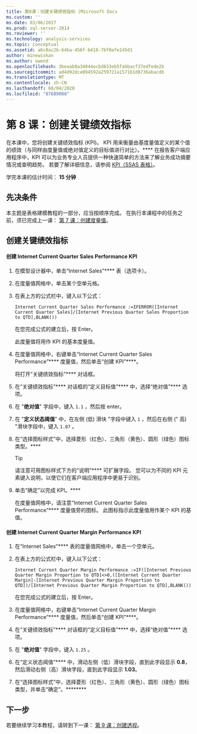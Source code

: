 ```yaml
---
title: 第8课：创建关键绩效指标 |Microsoft Docs
ms.custom: ''
ms.date: 03/06/2017
ms.prod: sql-server-2014
ms.reviewer: ''
ms.technology: analysis-services
ms.topic: conceptual
ms.assetid: a6c8ac2b-64ba-456f-b418-7bf0afe145d1
author: minewiskan
ms.author: owend
ms.openlocfilehash: 3beaab8a34844ecbd633eb5fabbacf37edfede2b
ms.sourcegitcommit: ad4d92dce894592a259721a1571b1d8736abacdb
ms.translationtype: MT
ms.contentlocale: zh-CN
ms.lasthandoff: 08/04/2020
ms.locfileid: "87689088"
---
```

# <a name="lesson-8-create-key-performance-indicators"></a>第 8 课：创建关键绩效指标
  在本课中，您将创建关键绩效指标 (KPI)。 KPI 用来衡量由基度量值定义的某个值的绩效（与同样由度量值或绝对值定义的目标值进行对比）。**** 在报告客户端应用程序中，KPI 可以为业务专业人员提供一种快速简单的方法来了解业务成功摘要情况或查明趋势。 若要了解详细信息，请参阅 [KPI（SSAS 表格）](tabular-models/kpis-ssas-tabular.md)。  
  
 学完本课的估计时间： **15 分钟**  
  
## <a name="prerequisites"></a>先决条件  
 本主题是表格建模教程的一部分，应当按顺序完成。 在执行本课程中的任务之前，须已完成上一课： [第 7 课：创建度量值](lesson-6-create-measures.md)。  
  
## <a name="create-key-performance-indicators"></a>创建关键绩效指标  
  
#### <a name="to-create-an-internet-current-quarter-sales-performance-kpi"></a>创建 Internet Current Quarter Sales Performance KPI  
  
1.  在模型设计器中，单击“Internet Sales”**** 表（选项卡）。  
  
2.  在度量值网格中，单击某个空单元格。  
  
3.  在表上方的公式栏中，键入以下公式：  
  
     `Internet Current Quarter Sales Performance :=IFERROR([Internet Current Quarter Sales]/[Internet Previous Quarter Sales Proportion to QTD],BLANK())`  
  
     在您完成公式的建立后，按 Enter。  
  
     此度量值将用作 KPI 的基本度量值。  
  
4.  在度量值网格中，右键单击“Internet Current Quarter Sales Performance”**** 度量值，然后单击“创建 KPI”****。  
  
     将打开“关键绩效指标”**** 对话框。  
  
5.  在“关键绩效指标”**** 对话框的“定义目标值”**** 中，选择“绝对值”**** 选项。  
  
6.  在 "**绝对值**" 字段中，键入 `1.1` ，然后按 enter。  
  
7.  在 "**定义状态阈值**" 中，在左侧 (低) 滑块 "字段中键入 `1` ，然后在右侧 (" 高) "滑块字段中，键入 `1.07` 。  
  
8.  在“选择图标样式”中，选择菱形（红色）、三角形（黄色）、圆形（绿色）图标类型。****  
  
    > [!TIP]  
    >  请注意可用图标样式下方的“说明”**** 可扩展字段。 您可以为不同的 KPI 元素键入说明，以使它们在客户端应用程序中更易于识别。  
  
9. 单击“确定”以完成 KPI。****  
  
     在度量值网格中，请注意“Internet Current Quarter Sales Performance”**** 度量值旁的图标。 此图标指示此度量值用作某个 KPI 的基值。  
  
#### <a name="to-create-an-internet-current-quarter-margin-performance-kpi"></a>创建 Internet Current Quarter Margin Performance KPI  
  
1.  在“Internet Sales”**** 表的度量值网格中，单击一个空单元。  
  
2.  在表上方的公式栏中，键入以下公式：  
  
     `Internet Current Quarter Margin Performance :=IF([Internet Previous Quarter Margin Proportion to QTD]<>0,([Internet Current Quarter Margin]-[Internet Previous Quarter Margin Proportion to QTD])/[Internet Previous Quarter Margin Proportion to QTD],BLANK())`  
  
     在您完成公式的建立后，按 Enter。  
  
3.  在度量值网格中，右键单击“Internet Current Quarter Margin Performance”**** 度量值，然后单击“创建 KPI”****。  
  
4.  在“关键绩效指标”**** 对话框的“定义目标值”**** 中，选择“绝对值”**** 选项。  
  
5.  在 "**绝对值**" 字段中，键入 `1.25` 。  
  
6.  在“定义状态阈值”**** 中，滑动左侧（低）滑块字段，直到此字段显示 **0.8**，然后滑动右侧（高）滑块字段，直到此字段显示 **1.03**。  
  
7.  在“选择图标样式”中，选择菱形（红色）、三角形（黄色）、圆形（绿色）图标类型，并单击“确定”。********  
  
## <a name="next-step"></a>下一步  
 若要继续学习本教程，请转到下一课： [第 9 课：创建透视](lesson-8-create-perspectives.md)。  
  
  
